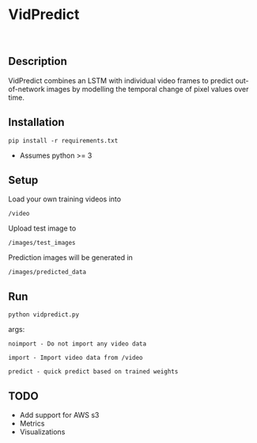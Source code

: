 # VidPredict
<br>

## Description
VidPredict combines an LSTM with individual video frames to predict out-of-network 
images by modelling the temporal change of pixel values over time. 

## Installation

    pip install -r requirements.txt

* Assumes python >= 3

## Setup

Load your own training videos into 

    /video

Upload test image to 

    /images/test_images

Prediction images will be generated in 

    /images/predicted_data

## Run

    python vidpredict.py

    
args: 

    noimport - Do not import any video data

    import - Import video data from /video

    predict - quick predict based on trained weights

## TODO
- Add support for AWS s3
- Metrics
- Visualizations

